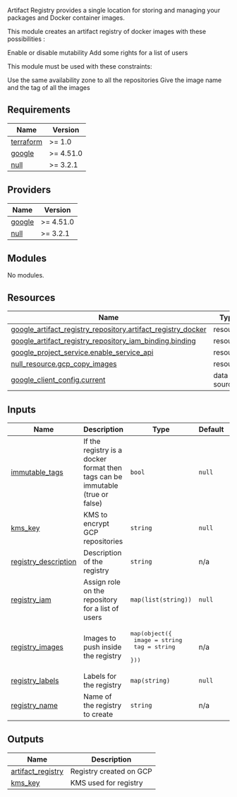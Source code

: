 Artifact Registry provides a single location for storing and managing your packages and Docker container images.

This module creates an artifact registry of docker images with these possibilities :

Enable or disable mutability
Add some rights for a list of users
<!-- Enable or disable the force delete -->
<!-- Choose the encryption type -->
<!-- Set a lifecycle policy -->

This module must be used with these constraints:

Use the same availability zone to all the repositories
Give the image name and the tag of all the images
<!-- BEGIN_TF_DOCS -->
## Requirements

| Name | Version |
|------|---------|
| <a name="requirement_terraform"></a> [terraform](#requirement\_terraform) | >= 1.0 |
| <a name="requirement_google"></a> [google](#requirement\_google) | >= 4.51.0 |
| <a name="requirement_null"></a> [null](#requirement\_null) | >= 3.2.1 |

## Providers

| Name | Version |
|------|---------|
| <a name="provider_google"></a> [google](#provider\_google) | >= 4.51.0 |
| <a name="provider_null"></a> [null](#provider\_null) | >= 3.2.1 |

## Modules

No modules.

## Resources

| Name | Type |
|------|------|
| [google_artifact_registry_repository.artifact_registry_docker](https://registry.terraform.io/providers/hashicorp/google/latest/docs/resources/artifact_registry_repository) | resource |
| [google_artifact_registry_repository_iam_binding.binding](https://registry.terraform.io/providers/hashicorp/google/latest/docs/resources/artifact_registry_repository_iam_binding) | resource |
| [google_project_service.enable_service_api](https://registry.terraform.io/providers/hashicorp/google/latest/docs/resources/project_service) | resource |
| [null_resource.gcp_copy_images](https://registry.terraform.io/providers/hashicorp/null/latest/docs/resources/resource) | resource |
| [google_client_config.current](https://registry.terraform.io/providers/hashicorp/google/latest/docs/data-sources/client_config) | data source |

## Inputs

| Name | Description | Type | Default | Required |
|------|-------------|------|---------|:--------:|
| <a name="input_immutable_tags"></a> [immutable\_tags](#input\_immutable\_tags) | If the registry is a docker format then tags can be immutable (true or false) | `bool` | `null` | no |
| <a name="input_kms_key"></a> [kms\_key](#input\_kms\_key) | KMS to encrypt GCP repositories | `string` | `null` | no |
| <a name="input_registry_description"></a> [registry\_description](#input\_registry\_description) | Description of the registry | `string` | n/a | yes |
| <a name="input_registry_iam"></a> [registry\_iam](#input\_registry\_iam) | Assign role on the repository for a list of users | `map(list(string))` | `null` | no |
| <a name="input_registry_images"></a> [registry\_images](#input\_registry\_images) | Images to push inside the registry | <pre>map(object({<br>    image = string<br>    tag   = string<br>  }))</pre> | n/a | yes |
| <a name="input_registry_labels"></a> [registry\_labels](#input\_registry\_labels) | Labels for the registry | `map(string)` | `null` | no |
| <a name="input_registry_name"></a> [registry\_name](#input\_registry\_name) | Name of the registry to create | `string` | n/a | yes |

## Outputs

| Name | Description |
|------|-------------|
| <a name="output_artifact_registry"></a> [artifact\_registry](#output\_artifact\_registry) | Registry created on GCP |
| <a name="output_kms_key"></a> [kms\_key](#output\_kms\_key) | KMS used for registry |
<!-- END_TF_DOCS -->
